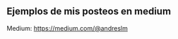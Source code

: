 Ejemplos de mis posteos en medium
---------------------------------

Medium: https://medium.com/@andreslm 
